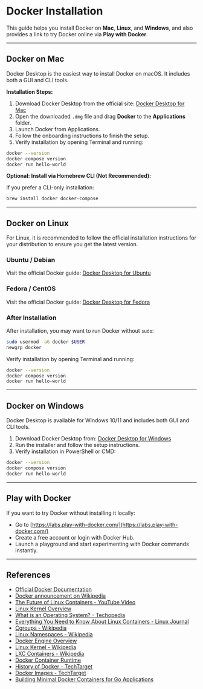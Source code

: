 # Docker Installation

This guide helps you install Docker on **Mac**, **Linux**, and **Windows**, and also provides a link to try Docker
online via **Play with Docker**.

---

## Docker on Mac

Docker Desktop is the easiest way to install Docker on macOS. It includes both a GUI and CLI tools.

**Installation Steps:**

1. Download Docker Desktop from the official
   site: [Docker Desktop for Mac](https://docs.docker.com/desktop/setup/install/mac-install/)
2. Open the downloaded `.dmg` file and drag **Docker** to the **Applications** folder.
3. Launch Docker from Applications.
4. Follow the onboarding instructions to finish the setup.
5. Verify installation by opening Terminal and running:

```bash
docker --version
docker compose version
docker run hello-world
```

**Optional: Install via Homebrew CLI (Not Recommended):**

If you prefer a CLI-only installation:

```bash
brew install docker docker-compose
```

---

## Docker on Linux

For Linux, it is recommended to follow the official installation instructions for your distribution to ensure you get
the latest version.

### Ubuntu / Debian

Visit the official Docker
guide: [Docker Desktop for Ubuntu](https://docs.docker.com/desktop/setup/install/linux/ubuntu/)

### Fedora / CentOS

Visit the official Docker
guide: [Docker Desktop for Fedora](https://docs.docker.com/desktop/setup/install/linux/fedora/)

### After Installation

After installation, you may want to run Docker without `sudo`:

```bash
sudo usermod -aG docker $USER
newgrp docker
```

Verify installation by opening Terminal and running:

```bash
docker --version
docker compose version
docker run hello-world
```

---

## Docker on Windows

Docker Desktop is available for Windows 10/11 and includes both GUI and CLI tools.

1. Download Docker Desktop
   from: [Docker Desktop for Windows](https://docs.docker.com/desktop/setup/install/windows-install/)
2. Run the installer and follow the setup instructions.
3. Verify installation in PowerShell or CMD:

```bash
docker --version
docker compose version
docker run hello-world
```

---

## Play with Docker

If you want to try Docker without installing it locally:

- Go to [https://labs.play-with-docker.com/](https://labs.play-with-docker.com/)
- Create a free account or login with Docker Hub.
- Launch a playground and start experimenting with Docker commands instantly.

---

## References

- [Official Docker Documentation](https://docs.docker.com)
- [Docker announcement on Wikipedia](https://en.wikipedia.org/wiki/Docker_(software)#cite_note-docker-announcement-13)
- [The Future of Linux Containers - YouTube Video](https://www.youtube.com/watch?v=wW9CAH9nSLs)
- [Linux Kernel Overview](https://en.wikipedia.org/wiki/Kernel_(operating_system))
- [What is an Operating System? - Techopedia](https://www.techopedia.com/definition/3515/operating-system-os)
- [Everything You Need to Know About Linux Containers - Linux Journal](https://www.linuxjournal.com/content/everything-you-need-know-about-linux-containers-part-i-linux-control-groups-and-process)
- [Cgroups - Wikipedia](https://en.wikipedia.org/wiki/Cgroups)
- [Linux Namespaces - Wikipedia](https://en.wikipedia.org/wiki/Linux_namespaces)
- [Docker Engine Overview](https://docs.docker.com/engine/docker-overview/)
- [Linux Kernel - Wikipedia](https://en.wikipedia.org/wiki/Linux_kernel)
- [LXC Containers - Wikipedia](https://en.wikipedia.org/wiki/LXC)
- [Docker Container Runtime](https://www.docker.com/products/container-runtime)
- [History of Docker - TechTarget](https://searchservervirtualization.techtarget.com/feature/The-history-of-Dockers-climb-in-the-container-management-market)
- [Docker Images - TechTarget](https://searchitoperations.techtarget.com/definition/Docker-image)
- [Building Minimal Docker Containers for Go Applications](https://blog.codeship.com/building-minimal-docker-containers-for-go-applications/)
